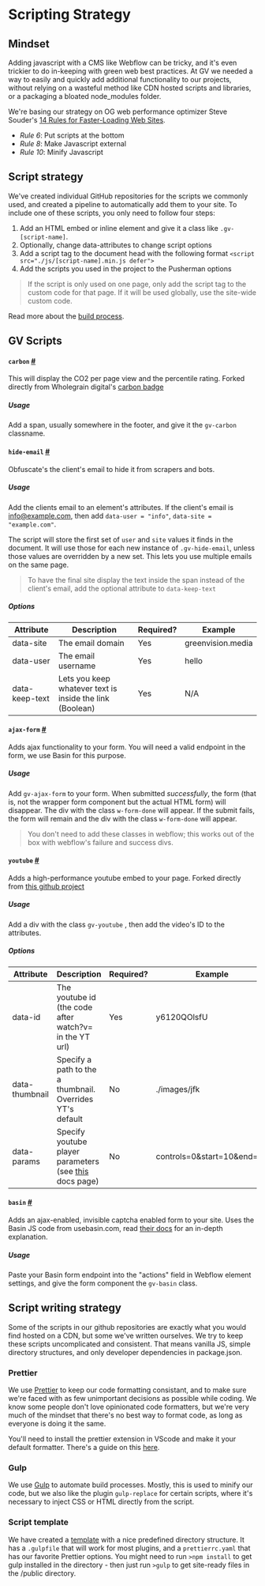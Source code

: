 <!--gv-markdown-->

# Scripting Strategy

## Mindset

Adding javascript with a CMS like Webflow can be tricky, and it's even trickier to do in-keeping with green web best practices. At GV we needed a way to easily and quickly add additional functionality to our projects, without relying on a wasteful method like CDN hosted scripts and libraries, or a packaging a bloated node_modules folder.

We're basing our strategy on OG web performance optimizer Steve Souder's [14 Rules for Faster-Loading Web Sites](https://stevesouders.com/examples/rules.php).

-   _Rule 6_: Put scripts at the bottom
-   _Rule 8_: Make Javascript external
-   _Rule 10_: Minify Javascript

## Script strategy

We've created individual GitHub repositories for the scripts we commonly used, and created a pipeline to automatically add them to your site. To include one of these scripts, you only need to follow four steps:

1. Add an HTML embed or inline element and give it a class like `.gv-[script-name]`.
2. Optionally, change data-attributes to change script options
3. Add a script tag to the document head with the following format `<script src="./js/[script-name].min.js defer">`
4. Add the scripts you used in the project to the Pusherman options

> If the script is only used on one page, only add the script tag to the custom code for that page. If it will be used globally, use the site-wide custom code.

Read more about the [build process](/deployment).

## GV Scripts

#### `carbon` [#](#carbon)

This will display the CO2 per page view and the percentile rating. Forked directly from Wholegrain digital's [carbon badge](https://gitlab.com/wholegrain/website-carbon-badges/)

##### Usage

Add a span, usually somewhere in the footer, and give it the `gv-carbon` classname.

#### `hide-email` [#](#hide-email)

Obfuscate's the client's email to hide it from scrapers and bots.

##### Usage

Add the clients email to an element's attributes. If the client's email is info@example.com, then add `data-user = "info"`, `data-site = "example.com"`.

The script will store the first set of `user` and `site` values it finds in the document. It will use those for each new instance of `.gv-hide-email`, unless those values are overridden by a new set. This lets you use multiple emails on the same page.

> To have the final site display the text inside the span instead of the client's email, add the optional attribute to `data-keep-text`

##### Options

| Attribute | Description | Required? | Example |
| - | - | - | - |
| data-site | The email domain | Yes | greenvision.media
| data-user | The email username | Yes | hello
| data-keep-text | Lets you keep whatever text is inside the link (Boolean) | Yes | N/A

#### `ajax-form` [#](#ajax-form)

Adds ajax functionality to your form. You will need a valid endpoint in the form, we use Basin for this purpose.

##### Usage

Add `gv-ajax-form` to your form. When submitted _successfully_, the form (that is, not the wrapper form component but the actual HTML form) will disappear. The div with the class `w-form-done` will appear. If the submit fails, the form will remain and the div with the class `w-form-done` will appear.

> You don't need to add these classes in webflow; this works out of the box with webflow's failure and success divs.

#### `youtube` [#](#youtube)

Adds a high-performance youtube embed to your page. Forked directly from [this github project](https://github.com/paulirish/lite-youtube-embed)

##### Usage

Add a div with the class `gv-youtube` , then add the video's ID to the attributes.

##### Options

| Attribute | Description | Required? | Example |
| - | - | - | - |
| data-id | The youtube id (the code after watch?v= in the YT url) | Yes | y6120QOlsfU
| data-thumbnail | Specify a path to the a thumbnail. Overrides YT's default | No | ./images/jfk
| data-params | Specify youtube player parameters (see [this](https://developers.google.com/youtube/player_parameters#Parameters) docs page) | No | controls=0&start=10&end=30

#### `basin` [#](#basin)

Adds an ajax-enabled, invisible captcha enabled form to your site. Uses the Basin JS code from usebasin.com, read [their docs](https://usebasin.com/docs/) for an in-depth explanation.

##### Usage

Paste your Basin form endpoint into the "actions" field in Webflow element settings, and give the form component the `gv-basin` class.

## Script writing strategy

Some of the scripts in our github repositories are exactly what you would find hosted on a CDN, but some we've written ourselves. We try to keep these scripts uncomplicated and consistent. That means vanilla JS, simple directory structures, and only developer dependencies in package.json.

### Prettier

We use [Prettier](https://prettier.io/) to keep our code formatting consistant, and to make sure we're faced with as few unimportant decisions as possible while coding. We know some people don't love opinionated code formatters, but we're very much of the mindset that there's no best way to format code, as long as everyone is doing it the same.

You'll need to install the prettier extension in VScode and make it your default formatter. There's a guide on this [here](https://www.digitalocean.com/community/tutorials/how-to-format-code-with-prettier-in-visual-studio-code).

### Gulp

We use [Gulp](https://gulpjs.com/) to automate build processes. Mostly, this is used to minify our code, but we also like the plugin `gulp-replace` for certain scripts, where it's necessary to inject CSS or HTML directly from the script.

### Script template

We have created a [template](https://github.com/greenvisionmedia/template) with a nice predefined directory structure. It has a `.gulpfile` that will work for most plugins, and a `prettierrc.yaml` that has our favorite Prettier options. You might need to run `>npm install` to get gulp installed in the directory - then just run `>gulp` to get site-ready files in the /public directory.

